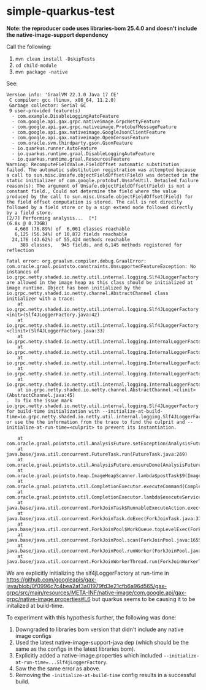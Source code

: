 # simple-quarkus-test

**Note: the reproducer code uses libraries-bom 25.4.0 and doesn't include the native-image-support dependency**

Call the following:

1) `mvn clean install -DskipTests`
2) `cd child-module`
3) `mvn package -native`

See:
```
Version info: 'GraalVM 22.1.0 Java 17 CE'
 C compiler: gcc (linux, x86_64, 11.2.0)
 Garbage collector: Serial GC
 9 user-provided feature(s)
  - com.example.DisableLoggingAutoFeature
  - com.google.api.gax.grpc.nativeimage.GrpcNettyFeature
  - com.google.api.gax.grpc.nativeimage.ProtobufMessageFeature
  - com.google.api.gax.nativeimage.GoogleJsonClientFeature
  - com.google.api.gax.nativeimage.OpenCensusFeature
  - com.oracle.svm.thirdparty.gson.GsonFeature
  - io.quarkus.runner.AutoFeature
  - io.quarkus.runtime.graal.DisableLoggingAutoFeature
  - io.quarkus.runtime.graal.ResourcesFeature
Warning: RecomputeFieldValue.FieldOffset automatic substitution failed. The automatic substitution registration was attempted because a call to sun.misc.Unsafe.objectFieldOffset(Field) was detected in the static initializer of com.google.protobuf.UnsafeUtil. Detailed failure reason(s): The argument of Unsafe.objectFieldOffset(Field) is not a constant field., Could not determine the field where the value produced by the call to sun.misc.Unsafe.objectFieldOffset(Field) for the field offset computation is stored. The call is not directly followed by a field store or by a sign extend node followed directly by a field store. 
[2/7] Performing analysis...  [*]                                                                        (6.8s @ 0.73GB)
   4,660 (76.89%) of  6,061 classes reachable
   6,125 (56.34%) of 10,872 fields reachable
  24,176 (43.62%) of 55,424 methods reachable
     389 classes,   945 fields, and 6,145 methods registered for reflection

Fatal error: org.graalvm.compiler.debug.GraalError: com.oracle.graal.pointsto.constraints.UnsupportedFeatureException: No instances of io.grpc.netty.shaded.io.netty.util.internal.logging.Slf4JLoggerFactory are allowed in the image heap as this class should be initialized at image runtime. Object has been initialized by the io.grpc.netty.shaded.io.netty.channel.AbstractChannel class initializer with a trace: 
 	at io.grpc.netty.shaded.io.netty.util.internal.logging.Slf4JLoggerFactory.<init>(Slf4JLoggerFactory.java:42)
	at io.grpc.netty.shaded.io.netty.util.internal.logging.Slf4JLoggerFactory.<clinit>(Slf4JLoggerFactory.java:33)
	at io.grpc.netty.shaded.io.netty.util.internal.logging.InternalLoggerFactory.useSlf4JLoggerFactory(InternalLoggerFactory.java:62)
	at io.grpc.netty.shaded.io.netty.util.internal.logging.InternalLoggerFactory.newDefaultFactory(InternalLoggerFactory.java:42)
	at io.grpc.netty.shaded.io.netty.util.internal.logging.InternalLoggerFactory.getDefaultFactory(InternalLoggerFactory.java:111)
	at io.grpc.netty.shaded.io.netty.util.internal.logging.InternalLoggerFactory.getInstance(InternalLoggerFactory.java:134)
	at io.grpc.netty.shaded.io.netty.util.internal.logging.InternalLoggerFactory.getInstance(InternalLoggerFactory.java:127)
	at io.grpc.netty.shaded.io.netty.channel.AbstractChannel.<clinit>(AbstractChannel.java:45)
.  To fix the issue mark io.grpc.netty.shaded.io.netty.util.internal.logging.Slf4JLoggerFactory for build-time initialization with --initialize-at-build-time=io.grpc.netty.shaded.io.netty.util.internal.logging.Slf4JLoggerFactory or use the the information from the trace to find the culprit and --initialize-at-run-time=<culprit> to prevent its instantiation.

	at com.oracle.graal.pointsto.util.AnalysisFuture.setException(AnalysisFuture.java:49)
	at java.base/java.util.concurrent.FutureTask.run(FutureTask.java:269)
	at com.oracle.graal.pointsto.util.AnalysisFuture.ensureDone(AnalysisFuture.java:63)
	at com.oracle.graal.pointsto.heap.ImageHeapScanner.lambda$postTask$9(ImageHeapScanner.java:611)
	at com.oracle.graal.pointsto.util.CompletionExecutor.executeCommand(CompletionExecutor.java:193)
	at com.oracle.graal.pointsto.util.CompletionExecutor.lambda$executeService$0(CompletionExecutor.java:177)
	at java.base/java.util.concurrent.ForkJoinTask$RunnableExecuteAction.exec(ForkJoinTask.java:1395)
	at java.base/java.util.concurrent.ForkJoinTask.doExec(ForkJoinTask.java:373)
	at java.base/java.util.concurrent.ForkJoinPool$WorkQueue.topLevelExec(ForkJoinPool.java:1182)
	at java.base/java.util.concurrent.ForkJoinPool.scan(ForkJoinPool.java:1655)
	at java.base/java.util.concurrent.ForkJoinPool.runWorker(ForkJoinPool.java:1622)
	at java.base/java.util.concurrent.ForkJoinWorkerThread.run(ForkJoinWorkerThread.java:165)

```

We are explicitly initializing the slf4jLoggerFactory at run-time in https://github.com/googleapis/gax-java/blob/0f0996c7c4bea2af3a01979fd3e21cfb6a96d565/gax-grpc/src/main/resources/META-INF/native-image/com.google.api/gax-grpc/native-image.properties#L6 but quarkus seems to be causing it to be initalized at build-time.


To experiment with this hypothesis further, the following was done:
1) Downgraded to libraries bom version that didn't include any native image configs
2) Used the latest native-image-support-java dep (which should be the same as the configs in the latest libraries bom).
3) Explicitly added a native-image.properties which included `--initialize-at-run-time=...Slf4jLoggerFactory`.
4) Saw the the same error as above.
5) Removing the `-initialize-at-build-time` config results in a successful build.
